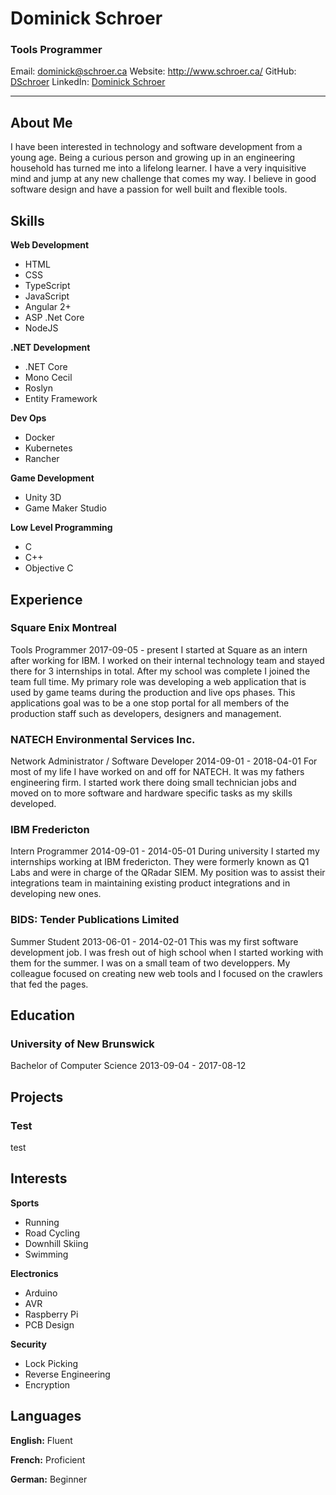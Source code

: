 <div class='row' markdown='1'>

<div class='col-md-7 name' markdown='1'>

# Dominick Schroer

### Tools Programmer

</div>

<div class='col-md-5 contact' markdown='1'>

Email: dominick@schroer.ca
Website: http://www.schroer.ca/
GitHub: [DSchroer](https://github.com/DSchroer)
LinkedIn: [Dominick Schroer](https://www.linkedin.com/in/dominick-schroer-0180575a)
</div>

</div>

--- ---

## About Me

I have been interested in technology and software development from a young age. Being a curious person and growing up in an engineering household has turned me into a lifelong learner. I have a very inquisitive mind and jump at any new challenge that comes my way. I believe in good software design and have a passion for well built and flexible tools.

## Skills

<div class='row' markdown='1'>

<div class='col-md-4 keylist' markdown='1'>

__Web Development__
* HTML
* CSS
* TypeScript
* JavaScript
* Angular 2+
* ASP .Net Core
* NodeJS
</div>

<div class='col-md-4 col-print-4 keylist' markdown='1'>

__.NET Development__
* .NET Core
* Mono Cecil
* Roslyn
* Entity Framework
</div>

<div class='col-md-4 keylist' markdown='1'>

__Dev Ops__
* Docker
* Kubernetes
* Rancher
</div>

<div class='col-md-4 keylist' markdown='1'>

__Game Development__
* Unity 3D
* Game Maker Studio
</div>

<div class='col-md-4 keylist' markdown='1'>

__Low Level Programming__
* C
* C++
* Objective C
</div>

</div>

## Experience

### Square Enix Montreal

Tools Programmer
2017-09-05 - present
I started at Square as an intern after working for IBM. I worked on their internal technology team and stayed there for 3 internships in total. After my school was complete I joined the team full time. My primary role was developing a web application that is used by game teams during the production and live ops phases. This applications goal was to be a one stop portal for all members of the production staff such as developers, designers and management.
### NATECH Environmental Services Inc.

Network Administrator / Software Developer
2014-09-01 - 2018-04-01
For most of my life I have worked on and off for NATECH. It was my fathers engineering firm. I started work there doing small technician jobs and moved on to more software and hardware specific tasks as my skills developed.
### IBM Fredericton

Intern Programmer
2014-09-01 - 2014-05-01
During university I started my internships working at IBM fredericton. They were formerly known as Q1 Labs and were in charge of the QRadar SIEM. My position was to assist their integrations team in maintaining existing product integrations and in developing new ones.
### BIDS: Tender Publications Limited

Summer Student
2013-06-01 - 2014-02-01
This was my first software development job. I was fresh out of high school when I started working with them for the summer. I was on a small team of two developpers. My colleague focused on creating new web tools and I focused on the crawlers that fed the pages.
## Education

### University of New Brunswick

Bachelor of Computer Science
2013-09-04 - 2017-08-12

## Projects

### Test

test

## Interests

<div class='row' markdown='1'>

<div class='col-md-4 keylist' markdown='1'>

__Sports__
* Running
* Road Cycling
* Downhill Skiing
* Swimming
</div>

<div class='col-md-4 keylist' markdown='1'>

__Electronics__
* Arduino
* AVR
* Raspberry Pi
* PCB Design
</div>

<div class='col-md-4 keylist' markdown='1'>

__Security__
* Lock Picking
* Reverse Engineering
* Encryption
</div>

</div>

## Languages

<div class='row' markdown='1'>

<div class='col-md-4' markdown='1'>

__English:__ <span class='keypoint'>Fluent</span>

</div>

<div class='col-md-4' markdown='1'>

__French:__ <span class='keypoint'>Proficient</span>

</div>

<div class='col-md-4' markdown='1'>

__German:__ <span class='keypoint'>Beginner</span>

</div>

</div>

